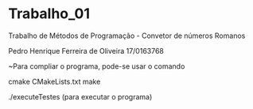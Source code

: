 # Trabalho_01
Trabalho de Métodos de Programação - Convetor de números Romanos 

Pedro Henrique Ferreira de Oliveira
17/0163768

~Para compliar o programa, pode-se usar o comando

cmake CMakeLists.txt
make

./executeTestes (para executar o programa)

